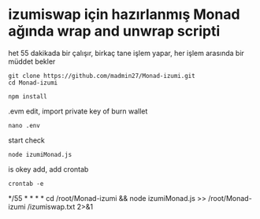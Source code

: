 # izumiswap için hazırlanmış Monad ağında wrap and unwrap scripti
het 55 dakikada bir çalışır, birkaç tane işlem yapar, her işlem arasında bir müddet bekler

    git clone https://github.com/madmin27/Monad-izumi.git
    cd Monad-izumi

    npm install
.evm edit, import private key of burn wallet
    
    nano .env
start check

    node izumiMonad.js

is okey add,  add crontab

    crontab -e
*/55 * * * * cd /root/Monad-izumi  && node izumiMonad.js >> /root/Monad-izumi /izumiswap.txt 2>&1  
  

